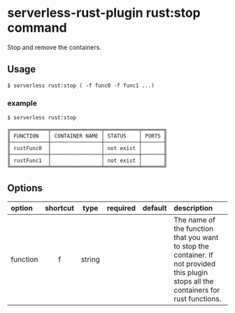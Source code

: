 # serverless-rust-plugin rust:stop command

Stop and remove the containers.

## Usage

```
$ serverless rust:stop ( -f func0 -f func1 ...)
```

### example

```
$ serverless rust:stop

╔════════════╤════════════════╤═══════════╤═══════╗
║ FUNCTION   │ CONTAINER NAME │ STATUS    │ PORTS ║
╟────────────┼────────────────┼───────────┼───────╢
║ rustFunc0  │                │ not exist │       ║
╟────────────┼────────────────┼───────────┼───────╢
║ rustFunc1  │                │ not exist │       ║
╚════════════╧════════════════╧═══════════╧═══════╝
```

## Options

| option | shortcut | type | required | default| description |
| :--- | :---: | :---: | :---: | :---: | :--- |
| function | f | string |  |  | The name of the function that you want to stop the container. If not provided this plugin stops all the containers for rust functions. |
